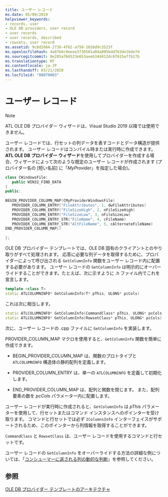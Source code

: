 ```yaml
---
title: ユーザー レコード
ms.date: 05/09/2019
helpviewer_keywords:
- records, user
- OLE DB providers, user record
- user records
- user records, described
- rowsets, user record
ms.assetid: 9c0d2864-2738-4f62-a750-1016d9c3523f
ms.openlocfilehash: 4a8fb6c9eeee3736501a04a095bdd763de16de7d
ms.sourcegitcommit: 8e285a766523e653aeeb34d412dc6f615ef7b17b
ms.translationtype: MT
ms.contentlocale: ja-JP
ms.lasthandoff: 03/21/2020
ms.locfileid: "80079003"
---
```

# <a name="user-record"></a>ユーザー レコード

> [!NOTE]
> ATL OLE DB プロバイダー ウィザードは、Visual Studio 2019 以降では使用できません。

ユーザー レコードでは、行セットの列データを表すコードとデータ構造が提供されます。 ユーザー レコードはコンパイル時または実行時に作成できます。 **ATL OLE DB プロバイダー ウィザード**を使用してプロバイダーを作成する場合、ウィザードによって次のような既定のユーザー レコードが作成されます (プロバイダー名の [短い名前] に「*MyProvider*」を指定した場合)。

```cpp
class CWindowsFile:
   public WIN32_FIND_DATA
{
public:
  
BEGIN_PROVIDER_COLUMN_MAP(CMyProviderWindowsFile)
   PROVIDER_COLUMN_ENTRY("FileAttributes", 1, dwFileAttributes)
   PROVIDER_COLUMN_ENTRY("FileSizeHigh", 2, nFileSizeHigh)
   PROVIDER_COLUMN_ENTRY("FileSizeLow", 3, nFileSizeLow)
   PROVIDER_COLUMN_ENTRY_STR("FileName", 4, cFileName)
   PROVIDER_COLUMN_ENTRY_STR("AltFileName", 5, cAlternateFileName)
END_PROVIDER_COLUMN_MAP()
  
};
```

OLE DB プロバイダー テンプレートでは、OLE DB 固有のクライアントとのやり取りがすべて処理されます。 応答に必要な列データを取得するために、プロバイダーによって呼び出される `GetColumnInfo` 関数をユーザー レコード内に配置する必要があります。 ユーザー レコードの `GetColumnInfo` は明示的にオーバーライドすることができます。たとえば、次に示すように .h ファイル内でこれを宣言します。

```cpp
template <class T>
static ATLCOLUMNINFO* GetColumnInfo(T* pThis, ULONG* pcCols)
```

これは次に相当します。

```cpp
static ATLCOLUMNINFO* GetColumnInfo(CommandClass* pThis, ULONG* pcCols)
static ATLCOLUMNINFO* GetColumnInfo(RowsetClass* pThis, ULONG* pcCols)
```

次に、ユーザー レコードの .cpp ファイルに `GetColumnInfo` を実装します。

PROVIDER_COLUMN_MAP マクロを使用すると、`GetColumnInfo` 関数を簡単に作成できます。

- BEGIN_PROVIDER_COLUMN_MAP は、関数のプロトタイプと `ATLCOLUMNINFO` 構造体の静的配列を定義します。

- PROVIDER_COLUMN_ENTRY は、単一の `ATLCOLUMNINFO` を定義して初期化します。

- END_PROVIDER_COLUMN_MAP は、配列と関数を閉じます。 また、配列要素の数を *pcCols* パラメーター内に配置します。

ユーザー レコードが実行時に作成されると、`GetColumnInfo` は *pThis* パラメーターを使用して、行セットまたはコマンド インスタンスへのポインターを受け取ります。 コマンドと行セットでは必ず `IColumnsInfo` インターフェイスがサポートされるため、このポインターから列情報を取得することができます。

`CommandClass` と `RowsetClass` は、ユーザー レコードを使用するコマンドと行セットです。

ユーザー レコードの `GetColumnInfo` をオーバーライドする方法の詳細な例については、「[コンシューマーに返される列の動的な判断](../../data/oledb/dynamically-determining-columns-returned-to-the-consumer.md)」を参照してください。

## <a name="see-also"></a>参照

[OLE DB プロバイダー テンプレートのアーキテクチャ](../../data/oledb/ole-db-provider-template-architecture.md)<br/>
